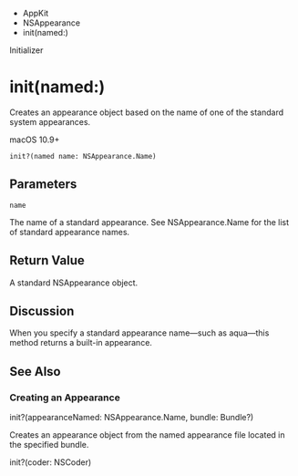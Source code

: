 

- AppKit
- NSAppearance
-  init(named:) 

Initializer

# init(named:)

Creates an appearance object based on the name of one of the standard system appearances.

macOS 10.9+

``` source
init?(named name: NSAppearance.Name)
```

## Parameters 

`name`  

The name of a standard appearance. See NSAppearance.Name for the list of standard appearance names.

## Return Value

A standard NSAppearance object.

## Discussion

When you specify a standard appearance name—such as aqua—this method returns a built-in appearance.

## See Also

### Creating an Appearance

init?(appearanceNamed: NSAppearance.Name, bundle: Bundle?)

Creates an appearance object from the named appearance file located in the specified bundle.

init?(coder: NSCoder)

